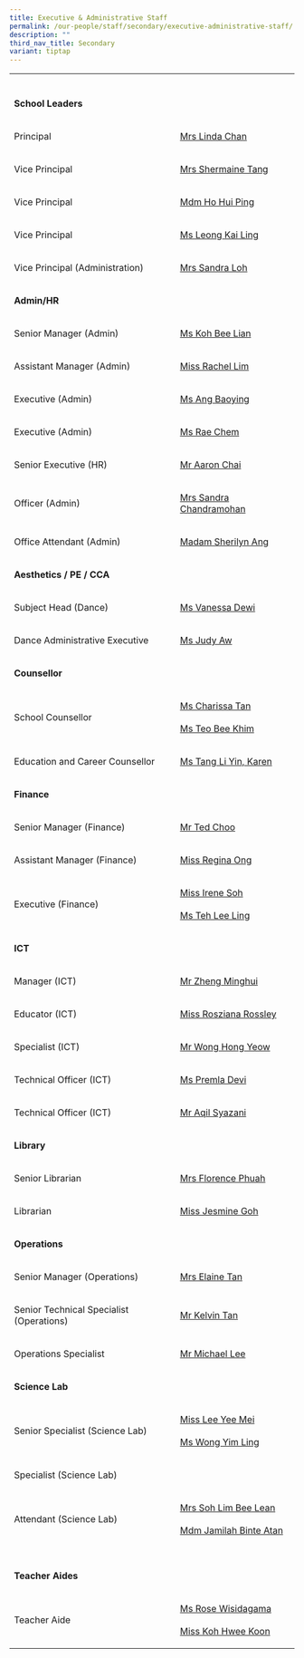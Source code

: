 ```yaml
---
title: Executive & Administrative Staff
permalink: /our-people/staff/secondary/executive-administrative-staff/
description: ""
third_nav_title: Secondary
variant: tiptap
---
```

<table><tbody><tr><th rowspan="1" colspan="1"><p></p></th><th rowspan="1" colspan="1"><p></p></th></tr><tr><td rowspan="1" colspan="1"><p><strong>School Leaders</strong></p></td><td rowspan="1" colspan="1"><p></p></td></tr><tr><td rowspan="1" colspan="1"><p>Principal</p></td><td rowspan="1" colspan="1"><p><a href="mailto:Linda_M_M_CHUA@schools.gov.sg" rel="noopener noreferrer nofollow" target="_blank">Mrs Linda Chan</a></p></td></tr><tr><td rowspan="1" colspan="1"><p>Vice Principal</p></td><td rowspan="1" colspan="1"><p><a href="mailto:Shermaine_TANG@schools.gov.sg" rel="noopener noreferrer nofollow" target="_blank">Mrs Shermaine Tang</a></p></td></tr><tr><td rowspan="1" colspan="1"><p>Vice Principal</p></td><td rowspan="1" colspan="1"><p><a href="mailto:Ho_Hui_Ping@schools.gov.sg" rel="noopener noreferrer nofollow" target="_blank">Mdm Ho&nbsp;Hui Ping</a></p></td></tr><tr><td rowspan="1" colspan="1"><p>Vice Principal</p></td><td rowspan="1" colspan="1"><p><a href="mailto:leong_kai_ling@schools.gov.sg" rel="noopener noreferrer nofollow" target="_blank">Ms Leong Kai Ling</a></p></td></tr><tr><td rowspan="1" colspan="1"><p>Vice Principal (Administration)</p></td><td rowspan="1" colspan="1"><p><a href="mailto:sia_yan_san@schools.gov.sg" rel="noopener noreferrer nofollow" target="_blank">Mrs Sandra Loh</a></p></td></tr><tr><td rowspan="1" colspan="1"><p><strong>Admin/HR</strong></p></td><td rowspan="1" colspan="1"><p></p></td></tr><tr><td rowspan="1" colspan="1"><p>Senior Manager (Admin)</p></td><td rowspan="1" colspan="1"><p><a href="mailto:koh_bee_lian_a@moe.edu.sg" rel="noopener noreferrer nofollow" target="_blank">Ms Koh Bee Lian</a></p></td></tr><tr><td rowspan="1" colspan="1"><p>Assistant Manager (Admin)</p></td><td rowspan="1" colspan="1"><p><a href="mailto:rachel_lim_hui_tin@moe.edu.sg" rel="noopener noreferrer nofollow" target="_blank">Miss Rachel Lim</a></p></td></tr><tr><td rowspan="1" colspan="1"><p>Executive (Admin)</p></td><td rowspan="1" colspan="1"><p><a href="mailto:ang_baoying@moe.edu.sg" rel="noopener noreferrer nofollow" target="_blank">Ms Ang Baoying</a></p></td></tr><tr><td rowspan="1" colspan="1"><p>Executive (Admin)</p></td><td rowspan="1" colspan="1"><p><a href="mailto:chem_yu_qiu@moe.edu.sg" rel="noopener noreferrer nofollow" target="_blank">Ms Rae Chem</a></p></td></tr><tr><td rowspan="1" colspan="1"><p>Senior Executive (HR)</p></td><td rowspan="1" colspan="1"><p><a href="mailto:aaron_chai@moe.edu.sg" rel="noopener noreferrer nofollow" target="_blank">Mr Aaron Chai</a></p></td></tr><tr><td rowspan="1" colspan="1"><p>Officer (Admin)</p></td><td rowspan="1" colspan="1"><p><a href="mailto:sandra_devi_nadarajan@moe.edu.sg" rel="noopener noreferrer nofollow" target="_blank">Mrs Sandra Chandramohan</a></p></td></tr><tr><td rowspan="1" colspan="1"><p>Office Attendant (Admin)</p></td><td rowspan="1" colspan="1"><p><a href="mailto:ang_poh_gek_sherilyn@moe.edu.sg" rel="noopener noreferrer nofollow" target="_blank">Madam Sherilyn Ang</a></p></td></tr><tr><td rowspan="1" colspan="1"><p><strong>Aesthetics / PE / CCA</strong></p></td><td rowspan="1" colspan="1"><p></p></td></tr><tr><td rowspan="1" colspan="1"><p>Subject Head (Dance)</p></td><td rowspan="1" colspan="1"><p><a href="mailto:harijanto_vanessa_dewi@moe.edu.sg" rel="noopener noreferrer nofollow" target="_blank">Ms Vanessa Dewi</a></p></td></tr><tr><td rowspan="1" colspan="1"><p>Dance Administrative Executive</p></td><td rowspan="1" colspan="1"><p><a href="mailto:aw_peay_hiang@moe.edu.sg" rel="noopener noreferrer nofollow" target="_blank">Ms Judy Aw</a></p></td></tr><tr><td rowspan="1" colspan="1"><p><strong>Counsellor</strong></p></td><td rowspan="1" colspan="1"><p></p></td></tr><tr><td rowspan="1" colspan="1"><p>School Counsellor</p></td><td rowspan="1" colspan="1"><p><a href="mailto:tan_mao_ning_charissa@moe.edu.sg" rel="noopener noreferrer nofollow" target="_blank">Ms Charissa Tan</a><br><br><a href="mailto:teo_bee_khim_a@moe.edu.sg" rel="noopener noreferrer nofollow" target="_blank">Ms Teo Bee Khim</a></p></td></tr><tr><td rowspan="1" colspan="1"><p>Education and Career Counsellor</p></td><td rowspan="1" colspan="1"><p><a href="mailto:tang_lin_yin_karen@moe.edu.sg" rel="noopener noreferrer nofollow" target="_blank">Ms Tang Li Yin, Karen</a></p></td></tr><tr><td rowspan="1" colspan="1"><p><strong>Finance</strong></p></td><td rowspan="1" colspan="1"><p></p></td></tr><tr><td rowspan="1" colspan="1"><p>Senior Manager (Finance)</p></td><td rowspan="1" colspan="1"><p><a href="mailto:choo_teck_loong@moe.edu.sg" rel="noopener noreferrer nofollow" target="_blank">Mr Ted Choo</a></p></td></tr><tr><td rowspan="1" colspan="1"><p>Assistant Manager (Finance)</p></td><td rowspan="1" colspan="1"><p><a href="mailto:regina_ong_hui_kheng@moe.edu.sg" rel="noopener noreferrer nofollow" target="_blank">Miss Regina Ong</a></p></td></tr><tr><td rowspan="1" colspan="1"><p>Executive (Finance)</p></td><td rowspan="1" colspan="1"><p><a href="mailto:cosic_soh_irene@moe.edu.sg" rel="noopener noreferrer nofollow" target="_blank">Miss Irene Soh</a><br><br><a href="mailto:teh_lee_ling@moe.edu.sg" rel="noopener noreferrer nofollow" target="_blank">Ms Teh Lee Ling</a></p></td></tr><tr><td rowspan="1" colspan="1"><p><strong>ICT</strong></p></td><td rowspan="1" colspan="1"><p></p></td></tr><tr><td rowspan="1" colspan="1"><p>Manager (ICT)</p></td><td rowspan="1" colspan="1"><p><a href="mailto:zheng_minghui_a@moe.edu.sg" rel="noopener noreferrer nofollow" target="_blank">Mr Zheng Minghui</a></p></td></tr><tr><td rowspan="1" colspan="1"><p>Educator (ICT)</p></td><td rowspan="1" colspan="1"><p><a href="mailto:rosziana_bibi_rossley@moe.edu.sg" rel="noopener noreferrer nofollow" target="_blank">Miss&nbsp;Rosziana Rossley</a></p></td></tr><tr><td rowspan="1" colspan="1"><p>Specialist (ICT)</p></td><td rowspan="1" colspan="1"><p><a href="mailto:wong_hong_yeow@moe.edu.sg" rel="noopener noreferrer nofollow" target="_blank">Mr Wong Hong Yeow</a></p></td></tr><tr><td rowspan="1" colspan="1"><p>Technical Officer (ICT)</p></td><td rowspan="1" colspan="1"><p><a href="mailto:Premladevir@ncs.com.Sg" rel="noopener noreferrer nofollow" target="_blank">Ms Premla Devi</a></p></td></tr><tr><td rowspan="1" colspan="1"><p>Technical Officer (ICT)</p></td><td rowspan="1" colspan="1"><p><a href="mailto:aqil.syazani.bin.azlan@ncs.com.sg" rel="noopener noreferrer nofollow" target="_blank">Mr Aqil Syazani</a></p></td></tr><tr><td rowspan="1" colspan="1"><p><strong>Library</strong></p></td><td rowspan="1" colspan="1"><p></p></td></tr><tr><td rowspan="1" colspan="1"><p>Senior Librarian</p></td><td rowspan="1" colspan="1"><p><a href="mailto:florence_phuah@moe.edu.sg" rel="noopener noreferrer nofollow" target="_blank">Mrs Florence Phuah</a></p></td></tr><tr><td rowspan="1" colspan="1"><p>Librarian</p></td><td rowspan="1" colspan="1"><p><a href="mailto:ChengHoon.Goh@staff.spydus.com.sg" rel="noopener noreferrer nofollow" target="_blank">Miss Jesmine Goh</a></p></td></tr><tr><td rowspan="1" colspan="1"><p><strong>Operations</strong></p></td><td rowspan="1" colspan="1"><p></p></td></tr><tr><td rowspan="1" colspan="1"><p>Senior Manager (Operations)</p></td><td rowspan="1" colspan="1"><p><a href="mailto:ee_chwee_ming_elaine@moe.edu.sg" rel="noopener noreferrer nofollow" target="_blank">Mrs Elaine Tan</a></p></td></tr><tr><td rowspan="1" colspan="1"><p>Senior Technical Specialist (Operations)</p></td><td rowspan="1" colspan="1"><p><a href="mailto:kelvin_tan_chin_wee@moe.edu.sg" rel="noopener noreferrer nofollow" target="_blank">Mr Kelvin Tan</a></p></td></tr><tr><td rowspan="1" colspan="1"><p>Operations Specialist</p></td><td rowspan="1" colspan="1"><p><a href="mailto:michael_lee_shiuh_teck@moe.edu.sg" rel="noopener noreferrer nofollow" target="_blank">Mr Michael Lee</a></p></td></tr><tr><td rowspan="1" colspan="1"><p><strong>Science Lab</strong></p></td><td rowspan="1" colspan="1"><p></p></td></tr><tr><td rowspan="1" colspan="1"><p>Senior Specialist (Science Lab)</p></td><td rowspan="1" colspan="1"><p><a href="mailto:lee_yee_mei@moe.edu.sg" rel="noopener noreferrer nofollow" target="_blank">Miss&nbsp;Lee Yee Mei</a> <br><br><a href="mailto:wong_yim_ling@moe.edu.sg" rel="noopener noreferrer nofollow" target="_blank">Ms Wong Yim Ling</a></p></td></tr><tr><td rowspan="1" colspan="1"><p>Specialist (Science Lab)</p></td><td rowspan="1" colspan="1"><p></p></td></tr><tr><td rowspan="1" colspan="1"><p>Attendant (Science Lab)</p></td><td rowspan="1" colspan="1"><p><a href="mailto:lim_bee_lean@sec.scgs.edu.sg" rel="noopener noreferrer nofollow" target="_blank">Mrs Soh Lim Bee Lean</a> <br><br><a href="mailto:jamilah_atan@moe.edu.sg" rel="noopener noreferrer nofollow" target="_blank">Mdm Jamilah Binte Atan</a></p></td></tr><tr><td rowspan="1" colspan="1"><p></p></td><td rowspan="1" colspan="1"><p></p></td></tr><tr><td rowspan="1" colspan="1"><p><strong>Teacher Aides</strong></p></td><td rowspan="1" colspan="1"><p></p></td></tr><tr><td rowspan="1" colspan="1"><p>Teacher Aide</p></td><td rowspan="1" colspan="1"><p><a href="mailto:rose_wisidagama@moe.edu.sg" rel="noopener noreferrer nofollow" target="_blank">Ms Rose Wisidagama</a><br><br><a href="mailto:koh_hwee_koon_a@moe.edu.sg" rel="noopener noreferrer nofollow" target="_blank">Miss Koh Hwee Koon</a></p></td></tr></tbody></table><p></p>